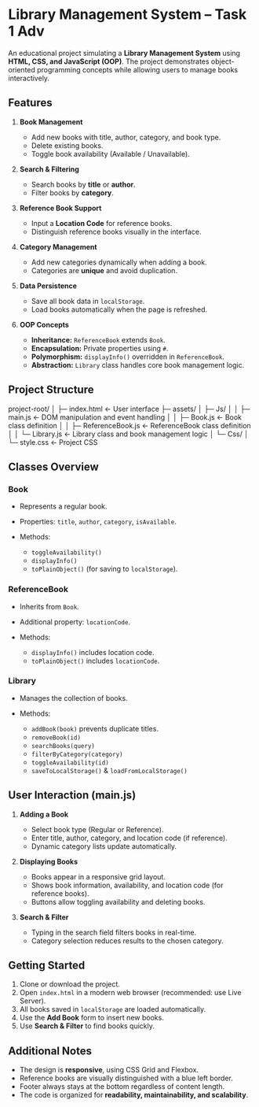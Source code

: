 # Library Management System – Task 1 Adv

An educational project simulating a **Library Management System** using **HTML, CSS, and JavaScript (OOP)**. The project demonstrates object-oriented programming concepts while allowing users to manage books interactively.

## Features

1. **Book Management**

   * Add new books with title, author, category, and book type.
   * Delete existing books.
   * Toggle book availability (Available / Unavailable).

2. **Search & Filtering**

   * Search books by **title** or **author**.
   * Filter books by **category**.

3. **Reference Book Support**

   * Input a **Location Code** for reference books.
   * Distinguish reference books visually in the interface.

4. **Category Management**

   * Add new categories dynamically when adding a book.
   * Categories are **unique** and avoid duplication.

5. **Data Persistence**

   * Save all book data in `localStorage`.
   * Load books automatically when the page is refreshed.

6. **OOP Concepts**

   * **Inheritance:** `ReferenceBook` extends `Book`.
   * **Encapsulation:** Private properties using `#`.
   * **Polymorphism:** `displayInfo()` overridden in `ReferenceBook`.
   * **Abstraction:** `Library` class handles core book management logic.

## Project Structure

project-root/
│
├─ index.html            ← User interface
├─ assets/
│   ├─ Js/
│   │   ├─ main.js       ← DOM manipulation and event handling
│   │   ├─ Book.js       ← Book class definition
│   │   ├─ ReferenceBook.js ← ReferenceBook class definition
│   │   └─ Library.js    ← Library class and book management logic
│   └─ Css/
│       └─ style.css     ← Project CSS


## Classes Overview

### Book

* Represents a regular book.
* Properties: `title`, `author`, `category`, `isAvailable`.
* Methods:

  * `toggleAvailability()`
  * `displayInfo()`
  * `toPlainObject()` (for saving to `localStorage`).

### ReferenceBook

* Inherits from `Book`.
* Additional property: `locationCode`.
* Methods:

  * `displayInfo()` includes location code.
  * `toPlainObject()` includes `locationCode`.

### Library

* Manages the collection of books.
* Methods:

  * `addBook(book)` prevents duplicate titles.
  * `removeBook(id)`
  * `searchBooks(query)`
  * `filterByCategory(category)`
  * `toggleAvailability(id)`
  * `saveToLocalStorage()` & `loadFromLocalStorage()`

## User Interaction (main.js)

1. **Adding a Book**

   * Select book type (Regular or Reference).
   * Enter title, author, category, and location code (if reference).
   * Dynamic category lists update automatically.

2. **Displaying Books**

   * Books appear in a responsive grid layout.
   * Shows book information, availability, and location code (for reference books).
   * Buttons allow toggling availability and deleting books.

3. **Search & Filter**

   * Typing in the search field filters books in real-time.
   * Category selection reduces results to the chosen category.

## Getting Started

1. Clone or download the project.
2. Open `index.html` in a modern web browser (recommended: use Live Server).
3. All books saved in `localStorage` are loaded automatically.
4. Use the **Add Book** form to insert new books.
5. Use **Search & Filter** to find books quickly.

## Additional Notes

* The design is **responsive**, using CSS Grid and Flexbox.
* Reference books are visually distinguished with a blue left border.
* Footer always stays at the bottom regardless of content length.
* The code is organized for **readability, maintainability, and scalability**.


